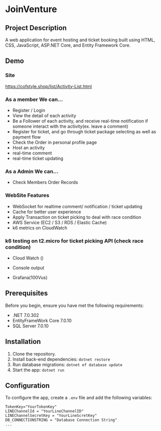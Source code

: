 # JoinVenture

## Project Description

A web application for event hosting and ticket booking built using HTML, CSS, JavaScript, ASP.NET Core, and Entity Framework Core.

## Demo

### Site

https://cofstyle.shop/list/Activity-List.html

### As a member We can...

- Register / Login
- View the detail of each activity
- Be a Follower of each activity, and receive real-time notification if someone interact with the activity(ex. leave a comment)
- Register for ticket, and go through ticket package selecting as well as payment flow
- Check the Order in personal profile page
- Host an activity
- real-time comment
- real-time ticket updating

### As a Admin We can...

- Check Members Order Records

### WebSite Features

- WebSocket for realtime comment/ notification / ticket updating
- Cache for better user experience
- Apply Transaction on ticket picking to deal with race condition
- AWS Service (EC2 / S3 / RDS / Elastic Cache)
- k6 metrics on CloudWatch

### k6 testing on t2.micro for ticket picking API (check race condition)

- Cloud Watch ()

- Console output

- Grafana(100Vus)

## Prerequisites

Before you begin, ensure you have met the following requirements:

- .NET 7.0.302
- EntityFrameWork Core 7.0.10
- SQL Server 7.0.10

## Installation

1. Clone the repository.
2. Install back-end dependencies: `dotnet restore`
3. Run database migrations: `dotnet ef database update`
4. Start the app: `dotnet run`

## Configuration

To configure the app, create a `.env` file and add the following variables:

```env
TokenKey="YourTokenKey"
LINEChannelId = "YourLineChannelID"
LINEChannelSecretKey = "YourLineScretKey"
DB_CONNECTIONSTRING = "Database Connection String"
...
```
